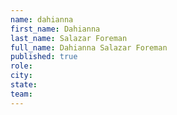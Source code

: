```yaml
---
name: dahianna
first_name: Dahianna
last_name: Salazar Foreman
full_name: Dahianna Salazar Foreman
published: true
role: 
city: 
state: 
team: 
---
```


